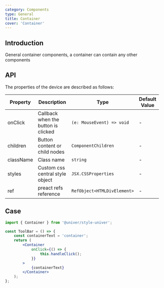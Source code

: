 ```yaml
---
category: Components
type: General
title: Container
cover: 'Container'
---
```


## Introduction

General container components, a container can contain any other components

## API

The properties of the device are described as follows:

| Property  | Description                         | Type                        | Default Value |
| --------- | ----------------------------------- | --------------------------- | ------------- |
| onClick   | Callback when the button is clicked | `(e: MouseEvent) => void`   | -             |
| children  | Button content or child nodes       | `ComponentChildren`         | -             |
| className | Class name                          | `string`                    | -             |
| styles    | Custom css central style object     | `JSX.CSSProperties`         | -             |
| ref       | preact refs reference               | `RefObject<HTMLDivElement>` | -             |

## Case

```jsx
import { Container } from '@univer/style-univer';

const ToolBar = () => {
    const containerText = 'container';
    return (
        <Container
            onClick={() => {
                this.handleClick();
            }}
        >
            {containerText}
        </Container>
    );
};
```
